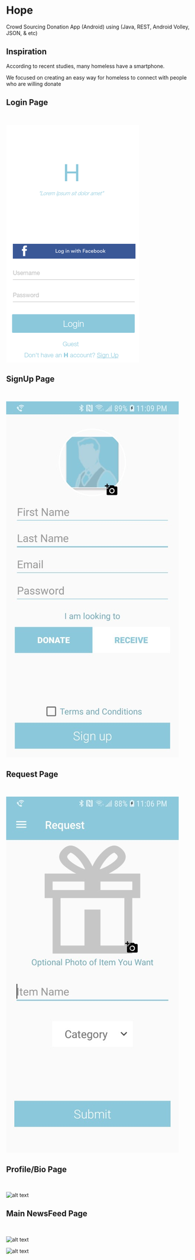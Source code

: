 # Hope
Crowd Sourcing Donation App (Android) using (Java, REST, Android Volley, JSON, & etc)
&nbsp;

## Inspiration
According to recent studies, many homeless have a smartphone.
&nbsp;

We focused on creating an easy way for homeless to connect with people who are willing donate
&nbsp;

## Login Page
&nbsp;

![alt text](https://github.com/whl827/Hope/blob/master/Pictures/Login.png)
&nbsp;

## SignUp Page
&nbsp;

![alt text](https://github.com/whl827/Hope/blob/master/Pictures/2.jpg)
&nbsp;

## Request Page
&nbsp;

![alt text](https://github.com/whl827/Hope/blob/master/Pictures/3.jpg)
&nbsp;

## Profile/Bio Page
&nbsp;

![alt text](https://github.com/whl827/Hope/blob/master/Pictures/4.jpg)
&nbsp;

## Main NewsFeed Page
&nbsp;

![alt text](https://github.com/whl827/Hope/blob/master/Pictures/5.jpg)
&nbsp;

![alt text](https://github.com/whl827/Hope/blob/master/Pictures/6.jpg)
